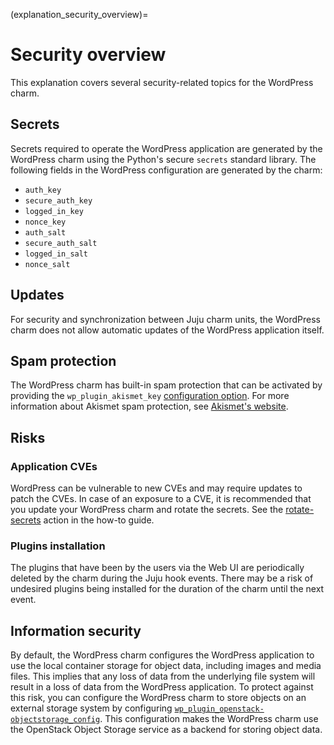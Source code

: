 (explanation_security_overview)=

# Security overview

This explanation covers several security-related topics for the WordPress charm.

## Secrets

Secrets required to operate the WordPress application are generated by the WordPress
charm using the Python's secure `secrets` standard library. The following fields in the WordPress
configuration are generated by the charm:

- `auth_key`
- `secure_auth_key`
- `logged_in_key`
- `nonce_key`
- `auth_salt`
- `secure_auth_salt`
- `logged_in_salt`
- `nonce_salt`

## Updates

For security and synchronization between Juju charm units, the WordPress charm does not allow
automatic updates of the WordPress application itself.

## Spam protection

The WordPress charm has built-in spam protection that can be activated by providing the 
`wp_plugin_akismet_key` [configuration option](how_to_enable_antispam).
For more information about Akismet spam protection, see
[Akismet's website](https://akismet.com/developers/).

## Risks

### Application CVEs

WordPress can be vulnerable to new CVEs and may require updates to patch the CVEs. In case of an
exposure to a CVE, it is recommended that you update your WordPress charm and rotate the secrets.
See the [rotate-secrets](how_to_rotate_secrets) action in the how-to guide.

### Plugins installation

The plugins that have been by the users via the Web UI are periodically deleted by the charm during
the Juju hook events. There may be a risk of undesired plugins being installed for the duration of
the charm until the next event.

## Information security

By default, the WordPress charm configures the WordPress application to use the local container
storage for object data, including images and media files. This implies that any loss of data from
the underlying file system will result in a loss of data from the WordPress application. To
protect against this risk, you can configure the WordPress charm to store objects on an external
storage system by configuring [`wp_plugin_openstack-objectstorage_config`](https://charmhub.io/wordpress-k8s/configurations#wp_plugin_openstack-objectstorage_config).
This configuration makes the WordPress charm use the OpenStack Object Storage service as a backend
for storing object data.
